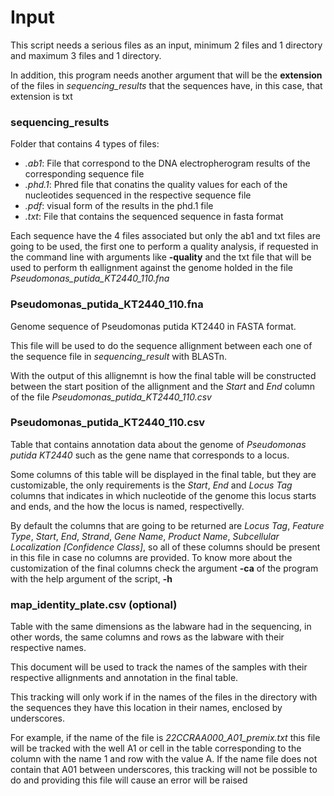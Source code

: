 # Input
This script needs a serious files as an input, minimum 2 files and 1 directory and maximum 3 files and 1 directory.

In addition, this program needs another argument that will be the **extension** of the files in _sequencing_results_ that the sequences have, in this case, that extension is txt

### sequencing_results

Folder that contains 4 types of files:

* _.ab1_: File that correspond to the DNA electropherogram results of the corresponding sequence file
* _.phd.1_: Phred file that conatins the quality values for each of the nucleotides sequenced in the respective sequence file
* _.pdf_: visual form of the results in the phd.1 file
* _.txt_: File that contains the sequenced sequence in fasta format

Each sequence have the 4 files associated but only the ab1 and txt files are going to be used, the first one to perform a quality analysis, if requested in the command line with arguments like **-quality** and the txt file that will be used to perform th eallignment against the genome holded in the file _Pseudomonas_putida_KT2440_110.fna_

### Pseudomonas_putida_KT2440_110.fna

Genome sequence of Pseudomonas putida KT2440 in FASTA format.

This file will be used to do the sequence allignment between each one of the sequence file in _sequencing_result_ with BLASTn.

With the output of this allignemnt is how the final table will be constructed between the start position of the allignment and the _Start_ and _End_ column of the file _Pseudomonas_putida_KT2440_110.csv_

### Pseudomonas_putida_KT2440_110.csv

Table that contains annotation data about the genome of _Pseudomonas putida KT2440_ such as the gene name that corresponds to a locus.

Some columns of this table will be displayed in the final table, but they are customizable, the only requirements is the _Start_, _End_ and _Locus Tag_ columns that indicates in which nucleotide of the genome this locus starts and ends, and the how the locus is named, respectivelly.

By default the columns that are going to be returned are _Locus Tag_, _Feature Type_, _Start_, _End_, _Strand_, _Gene Name_, _Product Name_, _Subcellular Localization [Confidence Class]_, so all of these columns should be present in this file in case no columns are provided. To know more about the customization of the final columns check the argument **-ca** of the program with the help argument of the script, **-h**

### map_identity_plate.csv (optional)

Table with the same dimensions as the labware had in the sequencing, in other words, the same columns and rows as the labware with their respective names.

This document will be used to track the names of the samples with their respective allignments and annotation in the final table.

This tracking will only work if in the names of the files in the directory with the sequences they have this location in their names, enclosed by underscores.

For example, if the name of the file is _22CCRAA000_A01_premix.txt_ this file will be tracked with the well A1 or cell in the table corresponding to the column with the name 1 and row with the value A. If the name file does not contain that A01 between underscores, this tracking will not be possible to do and providing this file will cause an error will be raised
